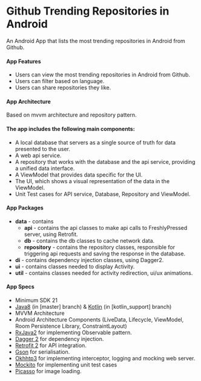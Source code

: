# Github Trending Repositories in Android

An Android App that lists the most trending repositories in Android from Github.

#### App Features
* Users can view the most trending repositories in Android from Github.
* Users can filter based on language.
* Users can share repositories they like.


#### App Architecture 
Based on mvvm architecture and repository pattern.
 
 #### The app includes the following main components:

* A local database that servers as a single source of truth for data presented to the user. 
* A web api service.
* A repository that works with the database and the api service, providing a unified data interface.
* A ViewModel that provides data specific for the UI.
* The UI, which shows a visual representation of the data in the ViewModel.
* Unit Test cases for API service, Database, Repository and ViewModel.


#### App Packages
* <b>data</b> - contains 
    * <b>api</b> - contains the api classes to make api calls to FreshlyPressed server, using Retrofit. 
    * <b>db</b> - contains the db classes to cache network data.
    * <b>repository</b> - contains the repository classes, responsible for triggering api requests and saving the response in the database.
* <b>di</b> - contains dependency injection classes, using Dagger2.   
* <b>ui</b> - contains classes needed to display Activity.
* <b>util</b> - contains classes needed for activity redirection, ui/ux animations.


#### App Specs
* Minimum SDK 21
* [Java8](https://java.com/en/download/faq/java8.xml) (in [master] branch) & [Kotlin](https://kotlinlang.org/) (in [kotlin_support] branch)
* MVVM Architecture
* Android Architecture Components (LiveData, Lifecycle, ViewModel, Room Persistence Library, ConstraintLayout)
* [RxJava2](https://github.com/ReactiveX/RxJava) for implementing Observable pattern.
* [Dagger 2](https://google.github.io/dagger/) for dependency injection.
* [Retrofit 2](https://square.github.io/retrofit/) for API integration.
* [Gson](https://github.com/google/gson) for serialisation.
* [Okhhtp3](https://github.com/square/okhttp) for implementing interceptor, logging and mocking web server.
* [Mockito](https://site.mockito.org/) for implementing unit test cases
* [Picasso](http://square.github.io/picasso/) for image loading.
